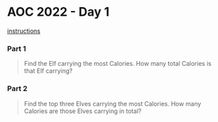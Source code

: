 # AOC 2022 - Day 1

[instructions](https://adventofcode.com/2022/day/2)

### Part 1

> Find the Elf carrying the most Calories. How many total Calories is that Elf carrying?

### Part 2

> Find the top three Elves carrying the most Calories. How many Calories are those Elves carrying in total?
